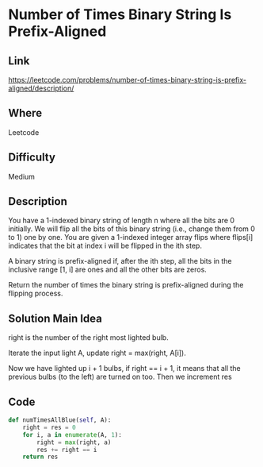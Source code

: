 # Number of Times Binary String Is Prefix-Aligned

## Link

https://leetcode.com/problems/number-of-times-binary-string-is-prefix-aligned/description/

## Where

Leetcode

## Difficulty

Medium

## Description

You have a 1-indexed binary string of length n where all the bits are 0 initially. We will flip all the bits of this binary string (i.e., change them from 0 to 1) one by one. You are given a 1-indexed integer array flips where flips[i] indicates that the bit at index i will be flipped in the ith step.

A binary string is prefix-aligned if, after the ith step, all the bits in the inclusive range [1, i] are ones and all the other bits are zeros.

Return the number of times the binary string is prefix-aligned during the flipping process.

## Solution Main Idea

right is the number of the right most lighted bulb.

Iterate the input light A,
update right = max(right, A[i]).

Now we have lighted up i + 1 bulbs,
if right == i + 1,
it means that all the previous bulbs (to the left) are turned on too.
Then we increment res


## Code

```python
def numTimesAllBlue(self, A):
    right = res = 0
    for i, a in enumerate(A, 1):
        right = max(right, a)
        res += right == i
    return res
```
